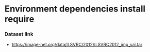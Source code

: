 # Environment dependencies install require
### Dataset link
- https://image-net.org/data/ILSVRC/2012/ILSVRC2012_img_val.tar
